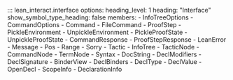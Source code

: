 ::: lean_interact.interface
    options:
      heading_level: 1
      heading: "Interface"
      show_symbol_type_heading: false
      members:
        - InfoTreeOptions
        - CommandOptions
        - Command
        - FileCommand
        - ProofStep
        - PickleEnvironment
        - UnpickleEnvironment
        - PickleProofState
        - UnpickleProofState
        - CommandResponse
        - ProofStepResponse
        - LeanError
        - Message
        - Pos
        - Range
        - Sorry
        - Tactic
        - InfoTree
        - TacticNode
        - CommandNode
        - TermNode
        - Syntax
        - DocString
        - DeclModifiers
        - DeclSignature
        - BinderView
        - DeclBinders
        - DeclType
        - DeclValue
        - OpenDecl
        - ScopeInfo
        - DeclarationInfo
